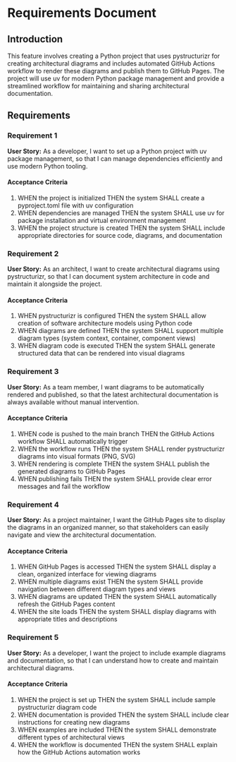 # Requirements Document

## Introduction

This feature involves creating a Python project that uses pystructurizr for creating architectural diagrams and includes automated GitHub Actions workflow to render these diagrams and publish them to GitHub Pages. The project will use uv for modern Python package management and provide a streamlined workflow for maintaining and sharing architectural documentation.

## Requirements

### Requirement 1

**User Story:** As a developer, I want to set up a Python project with uv package management, so that I can manage dependencies efficiently and use modern Python tooling.

#### Acceptance Criteria

1. WHEN the project is initialized THEN the system SHALL create a pyproject.toml file with uv configuration
2. WHEN dependencies are managed THEN the system SHALL use uv for package installation and virtual environment management
3. WHEN the project structure is created THEN the system SHALL include appropriate directories for source code, diagrams, and documentation

### Requirement 2

**User Story:** As an architect, I want to create architectural diagrams using pystructurizr, so that I can document system architecture in code and maintain it alongside the project.

#### Acceptance Criteria

1. WHEN pystructurizr is configured THEN the system SHALL allow creation of software architecture models using Python code
2. WHEN diagrams are defined THEN the system SHALL support multiple diagram types (system context, container, component views)
3. WHEN diagram code is executed THEN the system SHALL generate structured data that can be rendered into visual diagrams

### Requirement 3

**User Story:** As a team member, I want diagrams to be automatically rendered and published, so that the latest architectural documentation is always available without manual intervention.

#### Acceptance Criteria

1. WHEN code is pushed to the main branch THEN the GitHub Actions workflow SHALL automatically trigger
2. WHEN the workflow runs THEN the system SHALL render pystructurizr diagrams into visual formats (PNG, SVG)
3. WHEN rendering is complete THEN the system SHALL publish the generated diagrams to GitHub Pages
4. WHEN publishing fails THEN the system SHALL provide clear error messages and fail the workflow

### Requirement 4

**User Story:** As a project maintainer, I want the GitHub Pages site to display the diagrams in an organized manner, so that stakeholders can easily navigate and view the architectural documentation.

#### Acceptance Criteria

1. WHEN GitHub Pages is accessed THEN the system SHALL display a clean, organized interface for viewing diagrams
2. WHEN multiple diagrams exist THEN the system SHALL provide navigation between different diagram types and views
3. WHEN diagrams are updated THEN the system SHALL automatically refresh the GitHub Pages content
4. WHEN the site loads THEN the system SHALL display diagrams with appropriate titles and descriptions

### Requirement 5

**User Story:** As a developer, I want the project to include example diagrams and documentation, so that I can understand how to create and maintain architectural diagrams.

#### Acceptance Criteria

1. WHEN the project is set up THEN the system SHALL include sample pystructurizr diagram code
2. WHEN documentation is provided THEN the system SHALL include clear instructions for creating new diagrams
3. WHEN examples are included THEN the system SHALL demonstrate different types of architectural views
4. WHEN the workflow is documented THEN the system SHALL explain how the GitHub Actions automation works